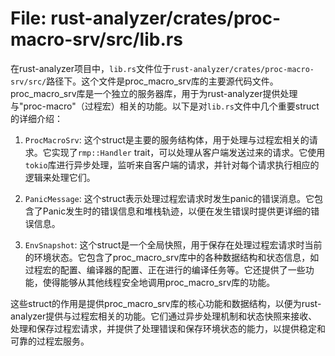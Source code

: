 # File: rust-analyzer/crates/proc-macro-srv/src/lib.rs

在rust-analyzer项目中，`lib.rs`文件位于`rust-analyzer/crates/proc-macro-srv/src/`路径下。这个文件是proc_macro_srv库的主要源代码文件。proc_macro_srv库是一个独立的服务器库，用于为rust-analyzer提供处理与"proc-macro"（过程宏）相关的功能。以下是对`lib.rs`文件中几个重要struct的详细介绍：

1. `ProcMacroSrv`: 这个struct是主要的服务结构体，用于处理与过程宏相关的请求。它实现了`rmp::Handler` trait，可以处理从客户端发送过来的请求。它使用`tokio`库进行异步处理，监听来自客户端的请求，并针对每个请求执行相应的逻辑来处理它们。

2. `PanicMessage`: 这个struct表示处理过程宏请求时发生panic的错误消息。它包含了Panic发生时的错误信息和堆栈轨迹，以便在发生错误时提供更详细的错误信息。

3. `EnvSnapshot`: 这个struct是一个全局快照，用于保存在处理过程宏请求时当前的环境状态。它包含了proc_macro_srv库中的各种数据结构和状态信息，如过程宏的配置、编译器的配置、正在进行的编译任务等。它还提供了一些功能，使得能够从其他线程安全地调用proc_macro_srv库的功能。

这些struct的作用是提供proc_macro_srv库的核心功能和数据结构，以便为rust-analyzer提供与过程宏相关的功能。它们通过异步处理机制和状态快照来接收、处理和保存过程宏请求，并提供了处理错误和保存环境状态的能力，以提供稳定和可靠的过程宏服务。

